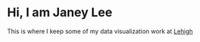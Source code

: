 # Hi, I am Janey Lee
This is where I keep some of my data visualization work at [Lehigh](http:www1.lehigh.edu/insidelehigh)
